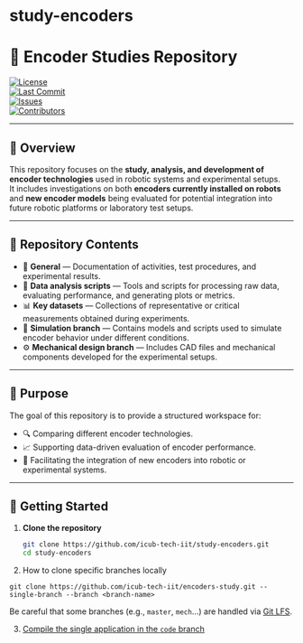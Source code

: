 study-encoders
===================

# 🦾 Encoder Studies Repository  

[![License](https://img.shields.io/github/license/icub-tech-iit/study-encoders)](LICENSE)  
[![Last Commit](https://img.shields.io/github/last-commit/icub-tech-iit/study-encoders)](https://github.com/icub-tech-iit/study-encoders/commits/main)  
[![Issues](https://img.shields.io/github/issues/icub-tech-iit/study-encoders)](https://github.com/icub-tech-iit/study-encoders/issues)  
[![Contributors](https://img.shields.io/github/contributors/icub-tech-iit/study-encoders)](https://github.com/icub-tech-iit/study-encoders/graphs/contributors)  

---

## 🧭 Overview  

This repository focuses on the **study, analysis, and development of encoder technologies** used in robotic systems and experimental setups.  
It includes investigations on both **encoders currently installed on robots** and **new encoder models** being evaluated for potential integration into future robotic platforms or laboratory test setups.

---

## 📂 Repository Contents  

- 📝 **General** — Documentation of activities, test procedures, and experimental results.  
- 🧮 **Data analysis scripts** — Tools and scripts for processing raw data, evaluating performance, and generating plots or metrics.  
- 📊 **Key datasets** — Collections of representative or critical measurements obtained during experiments.  
- 🧰 **Simulation branch** — Contains models and scripts used to simulate encoder behavior under different conditions.  
- ⚙️ **Mechanical design branch** — Includes CAD files and mechanical components developed for the experimental setups.  

---

## 🎯 Purpose  

The goal of this repository is to provide a structured workspace for:  
- 🔍 Comparing different encoder technologies.  
- 📈 Supporting data-driven evaluation of encoder performance.  
- 🤖 Facilitating the integration of new encoders into robotic or experimental systems.  

---

## 🚀 Getting Started  

1. **Clone the repository**
   ```bash
   git clone https://github.com/icub-tech-iit/study-encoders.git
   cd study-encoders

2.  How to clone specific branches locally
```console
git clone https://github.com/icub-tech-iit/encoders-study.git --single-branch --branch <branch-name>
```

Be careful that some branches (e.g., `master`, `mech`...) are handled via [Git LFS](https://help.github.com/en/articles/installing-git-large-file-storage).

3. [Compile the single application in the `code` branch](https://github.com/icub-tech-iit/study-encoders/blob/code/README.md)

